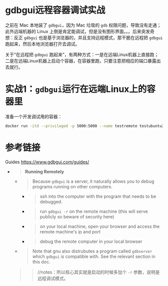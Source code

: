 
# gdbgui远程容器调试实战

之前在 Mac 本地装了 `gdbgui`，因为 Mac 垃圾的 `gdb` 权限问题，导致没有走通；此外远端机器的 Linux 上倒是肯定能调试，但是没有图形界面。。。后来突发奇想：反正 `gdbgui` 也是基于浏览器的，并且支持远程模式，那干脆在远程把 `gdbgui` 跑起来，然后本地浏览器打开去调试。

关于“在远程把 `gdbgui` 跑起来”，有两种方式：一是在远端Linux机器上直接跑；二是在远端Linux机器上启动个容器，在容器里跑，只要注意把相应的端口暴露出去就行。

# 实战1：`gdbgui`运行在远端Linux上的容器里

准备一个开发调试用的容器：
```sh
docker run -itd --privileged -p 5000:5000 --name testremote testubuntu20.04:v1 bash
```

# 参考链接

Guides https://www.gdbgui.com/guides/
- > **Running Remotely**
  * > Because `gdbgui` is a server, it naturally allows you to debug programs running on other computers.
    + > ssh into the computer with the program that needs to be debugged.
    + > run `gdbgui -r` on the remote machine (this will serve publicly so beware of security here)
    + > on your local machine, open your browser and access the remote machine's ip and port
    + > debug the remote computer in your local browser
  + > Note that gnu also distrubutes a program called `gdbserver` which `gdbgui` is compatible with. See the relevant section in this doc.
  >> //notes：所以核心其实就是启动的时候多加个 `-r` 参数，说明是远程调试模式。
